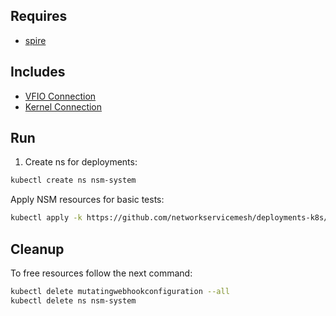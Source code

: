 ## Requires

- [spire](../spire)

## Includes

- [VFIO Connection](../use-cases/Vfio2Noop)
- [Kernel Connection](../use-cases/SriovKernel2Noop)

## Run

1. Create ns for deployments:
```bash
kubectl create ns nsm-system
```

Apply NSM resources for basic tests:
```bash
kubectl apply -k https://github.com/networkservicemesh/deployments-k8s/examples/sriov?ref=86d2a9073501b3d344feb16e13e7fe392989e74b
```

## Cleanup

To free resources follow the next command:
```bash
kubectl delete mutatingwebhookconfiguration --all
kubectl delete ns nsm-system
```
